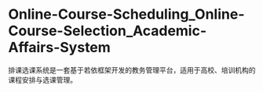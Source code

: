 # Online-Course-Scheduling_Online-Course-Selection_Academic-Affairs-System
排课选课系统是一套基于若依框架开发的教务管理平台，适用于高校、培训机构的课程安排与选课管理。
